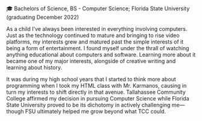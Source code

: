 🎓&nbsp;Bachelors of Science, BS - Computer Science; Florida State University (graduating December 2022)

As a child I’ve always been interested in everything involving computers. Just as the technology continued to mature and bringing to rise video platforms, my interests grew and matured past the simple interests of it being a form of entertainment. I found myself under the thrall of watching anything educational about computers and software. Learning more about it became one of my major interests, alongside of creative writing and learning about history.  

It was during my high school years that I started to think more about programming when I took my HTML class with Mr. Karmanos, causing in turn my interests to shift directly in that avenue. Tallahassee Community College affirmed my decision in pursuing Computer Science while Florida State University proved to be its dichotomy in actively challenging me—though FSU ultimately helped me grow beyond what TCC could.